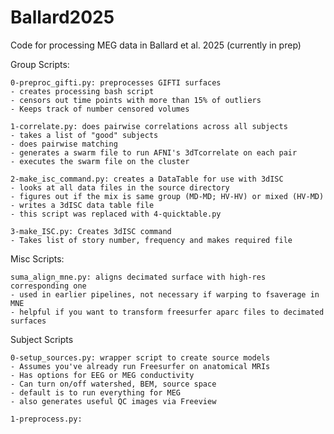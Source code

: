 # Ballard2025
Code for processing MEG data in Ballard et al. 2025 (currently in prep)

Group Scripts:

	0-preproc_gifti.py: preprocesses GIFTI surfaces
	- creates processing bash script
	- censors out time points with more than 15% of outliers
	- Keeps track of number censored volumes
	
	1-correlate.py: does pairwise correlations across all subjects
	- takes a list of "good" subjects
	- does pairwise matching
	- generates a swarm file to run AFNI's 3dTcorrelate on each pair
	- executes the swarm file on the cluster
	
	2-make_isc_command.py: creates a DataTable for use with 3dISC
	- looks at all data files in the source directory
	- figures out if the mix is same group (MD-MD; HV-HV) or mixed (HV-MD)
	- writes a 3dISC data table file
	- this script was replaced with 4-quicktable.py
	
	3-make_ISC.py: Creates 3dISC command
	- Takes list of story number, frequency and makes required file
	
Misc Scripts:

	suma_align_mne.py: aligns decimated surface with high-res corresponding one
	- used in earlier pipelines, not necessary if warping to fsaverage in MNE
	- helpful if you want to transform freesurfer aparc files to decimated surfaces

Subject Scripts

	0-setup_sources.py: wrapper script to create source models
	- Assumes you've already run Freesurfer on anatomical MRIs
	- Has options for EEG or MEG conductivity
	- Can turn on/off watershed, BEM, source space
	- default is to run everything for MEG
	- also generates useful QC images via Freeview
	
	1-preprocess.py: 